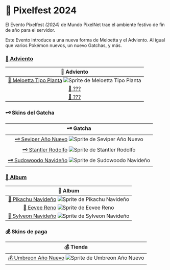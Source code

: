 # 🎄 Pixelfest 2024

El Evento Pixelfest _(2024)_ de Mundo PixelNet trae el ambiente festivo de fin de año para el servidor.

Este Evento introduce a una nueva forma de Meloetta y el Adviento. Al igual que varios Pokémon nuevos, un nuevo Gatchas, y más.

### [🔖 Adviento](../../funciones/album/adviento.md)

| 🔖 Adviento |
| :---: |
| [🔖 Meloetta Tipo Planta](adviento-meloetta-planta.md) ![Sprite de Meloetta Tipo Planta](../../images/pokemon/pixelween/meloetta_planta_sprite.png)|
| [🔖 ???]()|
| [🔖 ???]()|

### 🗝️ Skins del Gatcha

| 🗝️ Gatcha |
| :---: |
| [🗝️ Seviper Año Nuevo](gatcha-seviper-anonuevo.md) ![Sprite de Seviper Año Nuevo](../../images/pokemon/pixelween/seviper_anonuevo_sprite.png)|
| [🗝️ Stantler Rodolfo](gatcha-stantler-rodolfo.md) ![Sprite de Stantler Rodolfo](../../images/pokemon/pixelween/stantler_rodolfo_sprite.png)|
| [🗝️ Sudowoodo Navideño](gatcha-sudowoodo-navideno.md) ![Sprite de Sudowoodo Navideño](../../images/pokemon/pixelween/sudowoodo_pixelfest_sprite.png)|

### [🔖 Album ](../../funciones/album/album_pixelfest.md)

| 🔖 Album |
| :---: |
| [🔖 Pikachu Navideño](gatcha-pikachu-navideño.md) ![Sprite de Pikachu Navideño](../../images/pokemon/pixelween/pikachu_santa.png)|
| [🔖 Eevee Reno](gatcha-eevee-reno.md) ![Sprite de Eevee Reno](../../images/pokemon/pixelween/eevee_rodolfo.png)|
| [🔖 Sylveon Navideño](gatcha-sylveon-navideño.md) ![Sprite de Sylveon Navideño](../../images/pokemon/pixelween/sylveon_pixelfest_sprite.png)|

### 💰 Skins de paga

| 💰 Tienda |
| :---: |
| [💰 Umbreon Año Nuevo](paga-umbreon-añonuevo.md) ![Sprite de Umbreon Año Nuevo](../../images/pokemon/pixefest/umbreon_anonuevo_sprite.png)|
